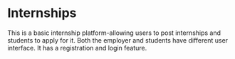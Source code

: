 # Internships
This is a basic internship platform-allowing users to post internships and students to apply for it. Both the employer and students have different user interface. It has a registration and login feature.
